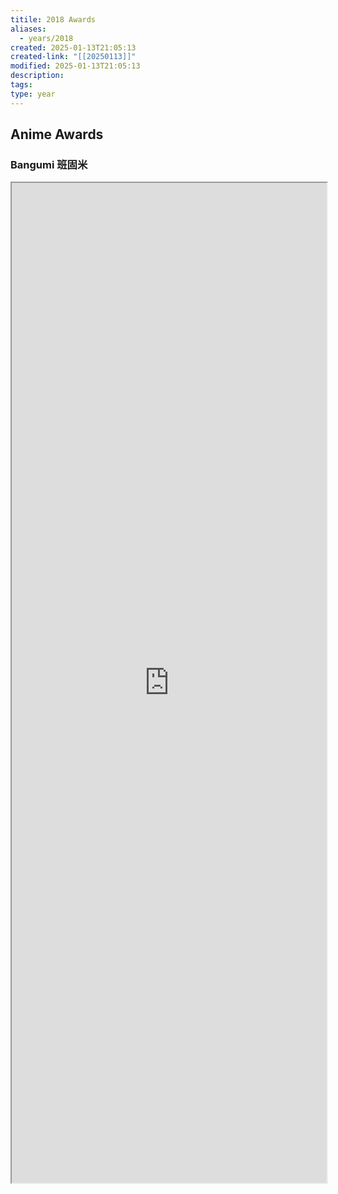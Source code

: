 ```yaml
---
titile: 2018 Awards
aliases:
  - years/2018
created: 2025-01-13T21:05:13
created-link: "[[20250113]]"
modified: 2025-01-13T21:05:13
description: 
tags: 
type: year
---
```


## Anime Awards

### Bangumi 班固米

<iframe src='https://bgm.tv/award/2018' style='height:40vh;width:100%' class='iframe-radius' allow='fullscreen'/><center>via: <a href='https://bgm.tv/award/2018' target='_blank' class='external-link'>https://bgm.tv/award/2018</a></center>

### Animecorner

<iframe src='https://animecorner.me/2018-anime-of-the-year-awards-winners/' style='height:40vh;width:100%' class='iframe-radius' allow='fullscreen'/><center>via: <a href='https://animecorner.me/2018-anime-of-the-year-awards-winners/' target='_blank' class='external-link'>https://animecorner.me/2018-anime-of-the-year-awards-winners/</a></center>

## Game Awards

### Steam

<iframe src='https://store.steampowered.com/steamawards/2018?l=schinese' style='height:40vh;width:100%' class='iframe-radius' allow='fullscreen'/><center>via: <a href='https://store.steampowered.com/steamawards/2018?l=schinese' target='_blank' class='external-link'>https://store.steampowered.com/steamawards/2018?l=schinese</a></center>

### TGA

<iframe src='https://thegameawards.com/rewind/year-2018' style='height:40vh;width:100%' class='iframe-radius' allow='fullscreen'/><center>via: <a href='https://thegameawards.com/rewind/year-2018' target='_blank' class='external-link'>https://thegameawards.com/rewind/year-2018</a></center>

### Metacritic

<iframe src='https://www.metacritic.com/browse/games/score/metascore/year/all/filtered?view=detailed&sort=desc&year_selected=2018' style='height:40vh;width:100%' class='iframe-radius' allow='fullscreen'/><center>via: <a href='https://www.metacritic.com/browse/games/score/metascore/year/all/filtered?view=detailed&sort=desc&year_selected=2018' target='_blank' class='external-link'>https://www.metacritic.com/browse/games/score/metascore/year/all/filtered?view=detailed&sort=desc&year_selected=2018</a></center>

## Novel Awards

### Douban

<iframe src='https://book.douban.com/annual/2018' style='height:40vh;width:100%' class='iframe-radius' allow='fullscreen'/><center>via: <a href='https://book.douban.com/annual/2018' target='_blank' class='external-link'>https://book.douban.com/annual/2018</a></center>

## Movie Awards

### Douban

<iframe src='https://movie.douban.com/annual/2018' style='height:40vh;width:100%' class='iframe-radius' allow='fullscreen'/><center>via: <a href='https://movie.douban.com/annual/2018' target='_blank' class='external-link'>https://movie.douban.com/annual/2018</a></center>

### Academy

<iframe src='https://www.imdb.com/event/ev0000003/2018/1/' style='height:40vh;width:100%' class='iframe-radius' allow='fullscreen'/><center>via: <a href='https://www.imdb.com/event/ev0000003/2018/1/' target='_blank' class='external-link'>https://www.imdb.com/event/ev0000003/2018/1/</a></center>

## Music Awards

### Douban

<iframe src='https://music.douban.com/annual/2018' style='height:40vh;width:100%' class='iframe-radius' allow='fullscreen'/><center>via: <a href='https://music.douban.com/annual/2018' target='_blank' class='external-link'>https://music.douban.com/annual/2018</a></center>

## Coding Awards

### Product Hunt

<iframe src=' https://www.producthunt.com/golden-kitty-awards/hall-of-fame?year=2018' style='height:40vh;width:100%' class='iframe-radius' allow='fullscreen'/><center>via: <a href=' https://www.producthunt.com/golden-kitty-awards/hall-of-fame?year=2018' target='_blank' class='external-link'> https://www.producthunt.com/golden-kitty-awards/hall-of-fame?year=2018</a></center>

## Mobile

### Apple Store

<iframe src='https://developer.apple.com/design/awards/2018' style='height:40vh;width:100%' class='iframe-radius' allow='fullscreen'/><center>via: <a href='https://developer.apple.com/design/awards/2018' target='_blank' class='external-link'>https://developer.apple.com/design/awards/2018</a></center>

### Google Play

<iframe src='https://play.google.com/store/apps/editorial?id=mc_bestof2018_xfn_fcp&hl=en' style='height:40vh;width:100%' class='iframe-radius' allow='fullscreen'/><center>via: <a href='https://play.google.com/store/apps/editorial?id=mc_bestof2018_xfn_fcp&hl=en' target='_blank' class='external-link'>https://play.google.com/store/apps/editorial?id=mc_bestof2018_xfn_fcp&hl=en</a></center>

## Hentai Awards #nsfw

### Moe Game

<iframe src='https://moe-gameaward.com/prize/2018' style='height:40vh;width:100%' class='iframe-radius' allow='fullscreen'/><center>via: <a href='https://moe-gameaward.com/prize/2018' target='_blank' class='external-link'>https://moe-gameaward.com/prize/2018</a></center>

###  DLsite Game Sale Ranking

<iframe src='https://www.dlsite.com/maniax/ranking/year?year=2018&sort=sale&category=game' style='height:40vh;width:100%' class='iframe-radius' allow='fullscreen'/><center>via: <a href='https://www.dlsite.com/maniax/ranking/year?year=2018&sort=sale&category=game' target='_blank' class='external-link'>https://www.dlsite.com/maniax/ranking/year?year=2018&sort=sale&category=game</a></center>

### DLsite Voice Sale Ranking

<iframe src='https://www.dlsite.com/maniax/ranking/year?year=2018&sort=sale&category=voice' style='height:40vh;width:100%' class='iframe-radius' allow='fullscreen'/><center>via: <a href='https://www.dlsite.com/maniax/ranking/year?year=2018&sort=sale&category=voice' target='_blank' class='external-link'>https://www.dlsite.com/maniax/ranking/year?year=2018&sort=sale&category=voice</a></center>

### DLsite Comic Sale Ranking

<iframe src='https://www.dlsite.com/maniax/ranking/year?year=2018&sort=sale&category=comic' style='height:40vh;width:100%' class='iframe-radius' allow='fullscreen'/><center>via: <a href='https://www.dlsite.com/maniax/ranking/year?year=2018&sort=sale&category=comic' target='_blank' class='external-link'>https://www.dlsite.com/maniax/ranking/year?year=2018&sort=sale&category=comic</a></center>

